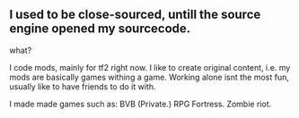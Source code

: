 ## I used to be close-sourced, untill the source engine opened my sourcecode.
what?

I code mods, mainly for tf2 right now.
I like to create original content, i.e. my mods are basically games withing a game.
Working alone isnt the most fun, usually like to have friends to do it with.

I made made games such as:
BVB (Private.)
RPG Fortress.
Zombie riot.
